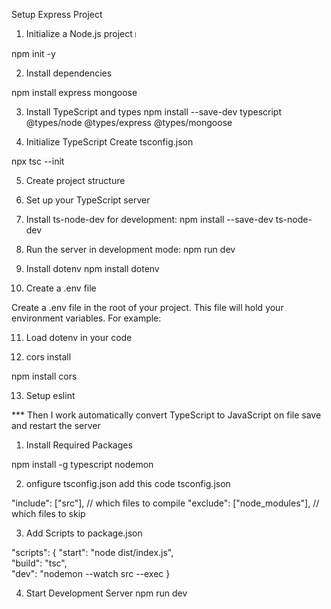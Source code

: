 Setup Express Project

1. Initialize a Node.js project।

npm init -y

2. Install dependencies

npm install express mongoose

3. Install TypeScript and types
   npm install --save-dev typescript @types/node @types/express @types/mongoose

4. Initialize TypeScript Create tsconfig.json

npx tsc --init

5. Create project structure

6. Set up your TypeScript server

7. Install ts-node-dev for development:
   npm install --save-dev ts-node-dev

8. Run the server in development mode:
   npm run dev

9. Install dotenv
   npm install dotenv

10. Create a .env file

Create a .env file in the root of your project. This file will hold your environment variables. For example:

11. Load dotenv in your code

12. cors install

npm install cors

13. Setup eslint

\*\*\* Then I work automatically convert TypeScript to JavaScript on file save and restart the server

1. Install Required Packages

npm install -g typescript nodemon

2. onfigure tsconfig.json
   add this code tsconfig.json

"include": ["src"], // which files to compile
"exclude": ["node_modules"], // which files to skip

3. Add Scripts to package.json

"scripts": {
"start": "node dist/index.js",  
 "build": "tsc",  
 "dev": "nodemon --watch src --exec
}

4. Start Development Server
   npm run dev
